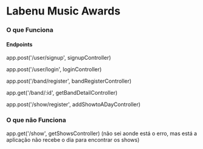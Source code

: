 # Labenu Music Awards

### O que Funciona 

#### Endpoints  
<p>app.post('/user/signup', signupController)</p>
<p>app.post('/user/login', loginController)</p>
<p>app.post('/band/register', bandRegisterController)</p>
<p>app.get('/band/:id', getBandDetailController)</p>
<p>app.post('/show/register', addShowtoADayController)</p>

### O que não Funciona
app.get('/show', getShowsController) (não sei aonde está o erro, mas está a aplicação não recebe o dia para encontrar os shows)
##

